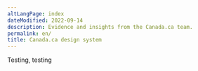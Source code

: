 ```yaml
---
altLangPage: index
dateModified: 2022-09-14
description: Evidence and insights from the Canada.ca team.
permalink: en/
title: Canada.ca design system
---
```

Testing, testing
